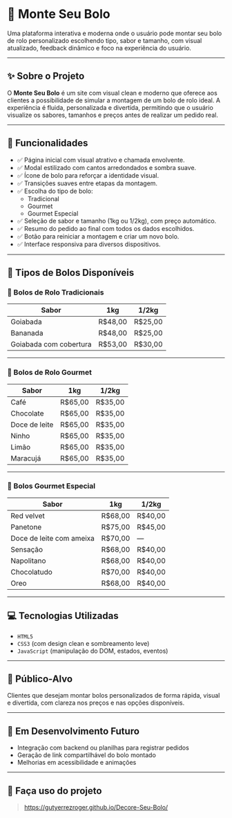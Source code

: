 # 🍰 Monte Seu Bolo

Uma plataforma interativa e moderna onde o usuário pode montar seu bolo de rolo personalizado escolhendo tipo, sabor e tamanho, com visual atualizado, feedback dinâmico e foco na experiência do usuário.

---

## ✨ Sobre o Projeto

O **Monte Seu Bolo** é um site com visual clean e moderno que oferece aos clientes a possibilidade de simular a montagem de um bolo de rolo ideal. A experiência é fluida, personalizada e divertida, permitindo que o usuário visualize os sabores, tamanhos e preços antes de realizar um pedido real.

---

## 🚀 Funcionalidades

- ✅ Página inicial com visual atrativo e chamada envolvente.
- ✅ Modal estilizado com cantos arredondados e sombra suave.
- ✅ Ícone de bolo para reforçar a identidade visual.
- ✅ Transições suaves entre etapas da montagem.
- ✅ Escolha do tipo de bolo:
  - Tradicional
  - Gourmet
  - Gourmet Especial
- ✅ Seleção de sabor e tamanho (1kg ou 1/2kg), com preço automático.
- ✅ Resumo do pedido ao final com todos os dados escolhidos.
- ✅ Botão para reiniciar a montagem e criar um novo bolo.
- ✅ Interface responsiva para diversos dispositivos.

---

## 🧁 Tipos de Bolos Disponíveis

### 🎂 Bolos de Rolo Tradicionais

| Sabor                    | 1kg     | 1/2kg  |
|--------------------------|---------|--------|
| Goiabada                 | R$48,00 | R$25,00 |
| Bananada                 | R$48,00 | R$25,00 |
| Goiabada com cobertura   | R$53,00 | R$30,00 |

---

### 🍫 Bolos de Rolo Gourmet

| Sabor         | 1kg     | 1/2kg  |
|---------------|---------|--------|
| Café          | R$65,00 | R$35,00 |
| Chocolate     | R$65,00 | R$35,00 |
| Doce de leite | R$65,00 | R$35,00 |
| Ninho         | R$65,00 | R$35,00 |
| Limão         | R$65,00 | R$35,00 |
| Maracujá      | R$65,00 | R$35,00 |

---

### 🎉 Bolos Gourmet Especial

| Sabor                        | 1kg     | 1/2kg  |
|-----------------------------|---------|--------|
| Red velvet                  | R$68,00 | R$40,00 |
| Panetone                    | R$75,00 | R$45,00 |
| Doce de leite com ameixa    | R$70,00 | —       |
| Sensação                    | R$68,00 | R$40,00 |
| Napolitano                  | R$68,00 | R$40,00 |
| Chocolatudo                 | R$70,00 | R$40,00 |
| Oreo                        | R$68,00 | R$40,00 |

---

## 💻 Tecnologias Utilizadas

- `HTML5`
- `CSS3` (com design clean e sombreamento leve)
- `JavaScript` (manipulação do DOM, estados, eventos)

---

## 🎯 Público-Alvo

Clientes que desejam montar bolos personalizados de forma rápida, visual e divertida, com clareza nos preços e nas opções disponíveis.

---

## 📌 Em Desenvolvimento Futuro

- Integração com backend ou planilhas para registrar pedidos
- Geração de link compartilhável do bolo montado
- Melhorias em acessibilidade e animações

---

## 🔄 Faça uso do projeto

> https://gutyerrezroger.github.io/Decore-Seu-Bolo/
